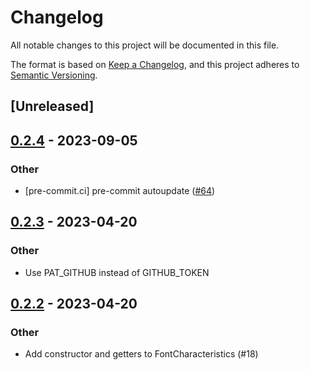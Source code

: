 # Changelog
All notable changes to this project will be documented in this file.

The format is based on [Keep a Changelog](https://keepachangelog.com/en/1.0.0/),
and this project adheres to [Semantic Versioning](https://semver.org/spec/v2.0.0.html).

## [Unreleased]

## [0.2.4](https://github.com/flying-sheep/xdot-rs/compare/v0.2.3...v0.2.4) - 2023-09-05

### Other
- [pre-commit.ci] pre-commit autoupdate ([#64](https://github.com/flying-sheep/xdot-rs/pull/64))

## [0.2.3](https://github.com/flying-sheep/xdot-rs/compare/v0.2.2...v0.2.3) - 2023-04-20

### Other
- Use PAT_GITHUB instead of GITHUB_TOKEN

## [0.2.2](https://github.com/flying-sheep/xdot-rs/compare/v0.2.1...v0.2.2) - 2023-04-20

### Other
- Add constructor and getters to FontCharacteristics (#18)
